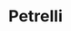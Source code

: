 ---
title: Petrelli
type: sposo
layout: marca
marca: petrelli
logo: /assets/img/abiti-sposo/thumb-petrelli.jpg
---